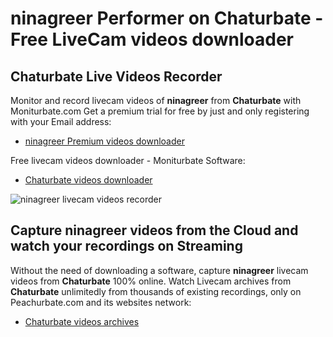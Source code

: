 # ninagreer Performer on Chaturbate - Free LiveCam videos downloader

## Chaturbate Live Videos Recorder

Monitor and record livecam videos of **ninagreer** from **Chaturbate** with Moniturbate.com
Get a premium trial for free by just and only registering with your Email address:
* [ninagreer Premium videos downloader](https://moniturbate.com/request-demo-licence-key.html)

Free livecam videos downloader - Moniturbate Software:
* [Chaturbate videos downloader](https://moniturbate.com/moniturbate-download-software.html)

![ninagreer livecam videos recorder](https://peachurnet.com/templates/moniturbate-software.png)


## Capture ninagreer videos from the Cloud and watch your recordings on Streaming

Without the need of downloading a software, capture **ninagreer** livecam videos from **Chaturbate** 100% online.
Watch Livecam archives from **Chaturbate** unlimitedly from thousands of existing recordings, only on Peachurbate.com and its websites network:
* [Chaturbate videos archives](https://peachurnet.com/)